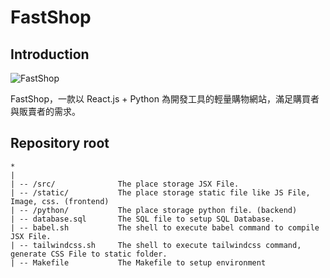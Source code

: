 # FastShop

## Introduction

![FastShop](https://user-images.githubusercontent.com/69747731/189900653-63525935-2691-487d-9709-1a030ff7c470.png)

FastShop，一款以 React.js + Python 為開發工具的輕量購物網站，滿足購買者與販賣者的需求。



## Repository root

```
*
|
| -- /src/				The place storage JSX File.
| -- /static/	 		The place storage static file like JS File, Image, css. (frontend)
| -- /python/			The place storage python file. (backend)
| -- database.sql		The SQL file to setup SQL Database.
| -- babel.sh			The shell to execute babel command to compile JSX File.
| -- tailwindcss.sh		The shell to execute tailwindcss command, generate CSS File to static folder.
| -- Makefile			The Makefile to setup environment
```

